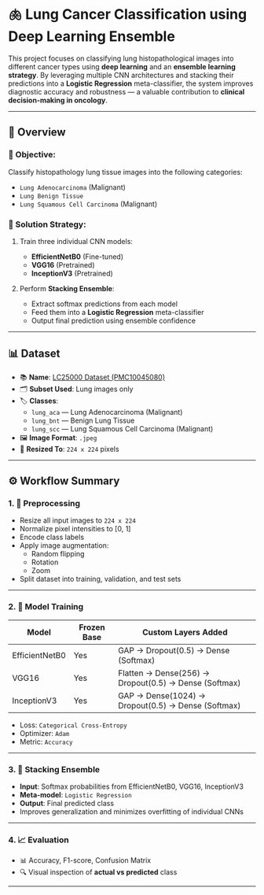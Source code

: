 # 🫁 Lung Cancer Classification using Deep Learning Ensemble

This project focuses on classifying lung histopathological images into different cancer types using **deep learning** and an **ensemble learning strategy**. By leveraging multiple CNN architectures and stacking their predictions into a **Logistic Regression** meta-classifier, the system improves diagnostic accuracy and robustness — a valuable contribution to **clinical decision-making in oncology**.

---

## 📌 Overview

### 🎯 Objective:
Classify histopathology lung tissue images into the following categories:
- `Lung Adenocarcinoma` (Malignant)
- `Lung Benign Tissue`
- `Lung Squamous Cell Carcinoma` (Malignant)

### 🧠 Solution Strategy:
1. Train three individual CNN models:
   -  **EfficientNetB0** (Fine-tuned)
   -  **VGG16** (Pretrained)
   -  **InceptionV3** (Pretrained)

2. Perform **Stacking Ensemble**:
   - Extract softmax predictions from each model
   - Feed them into a **Logistic Regression** meta-classifier
   - Output final prediction using ensemble confidence

---

## 📊 Dataset

- 📚 **Name**: [LC25000 Dataset (PMC10045080)](https://pmc.ncbi.nlm.nih.gov/articles/PMC10045080/)
- 🗂 **Subset Used**: Lung images only
- 🏷 **Classes**:
  - `lung_aca` — Lung Adenocarcinoma (Malignant)
  - `lung_bnt` — Benign Lung Tissue
  - `lung_scc` — Lung Squamous Cell Carcinoma (Malignant)
- 🖼 **Image Format**: `.jpeg`
- 📐 **Resized To**: `224 x 224` pixels

---

## ⚙️ Workflow Summary

### 1. 🧹 Preprocessing
- Resize all input images to `224 x 224`
- Normalize pixel intensities to [0, 1]
- Encode class labels
- Apply image augmentation:
  - Random flipping
  - Rotation
  - Zoom
- Split dataset into training, validation, and test sets

---

### 2. 🧠 Model Training

| Model         | Frozen Base | Custom Layers Added                     |
|---------------|-------------|------------------------------------------|
| EfficientNetB0|   Yes       | GAP → Dropout(0.5) → Dense (Softmax)     |
| VGG16         |   Yes       | Flatten → Dense(256) → Dropout(0.5) → Dense (Softmax) |
| InceptionV3   |   Yes       | GAP → Dense(1024) → Dropout(0.5) → Dense (Softmax)   |

- Loss: `Categorical Cross-Entropy`
- Optimizer: `Adam`
- Metric: `Accuracy`

---

### 3. 🔗 Stacking Ensemble

- **Input**: Softmax probabilities from EfficientNetB0, VGG16, InceptionV3
- **Meta-model**: `Logistic Regression`
- **Output**: Final predicted class
- Improves generalization and minimizes overfitting of individual CNNs

---

### 4. 📈 Evaluation

- 📊 Accuracy, F1-score, Confusion Matrix
- 🔍 Visual inspection of **actual vs predicted** class

---

